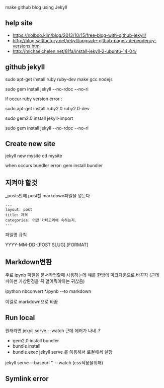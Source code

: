 make github blog
using Jekyll

## help site

- https://nolboo.kim/blog/2013/10/15/free-blog-with-github-jekyll/
- http://blog.saltfactory.net/jekyll/upgrade-github-pages-dependency-versions.html
- http://michaelchelen.net/81fa/install-jekyll-2-ubuntu-14-04/

## github jekyll

sudo apt-get install ruby ruby-dev make gcc nodejs

sudo gem install jekyll --no-rdoc --no-ri

if occur ruby version error :

sudo apt-get install ruby2.0 ruby2.0-dev

sudo gem2.0 install jekyll-import

sudo gem install jekyll --no-rdoc --no-ri

## Create new site

jekyll new mysite
cd mysite

when occurs bundler error:
gem install bundler


## 지켜야 할것

_posts안에 post할 markdown파일을 넣는다
```
---
layout: post
title: 제목
categories: 어떤 카테고리에 속하는지.
---
```
파일명 규칙

YYYY-MM-DD-[POST SLUG].[FORMAT]

## Markdown변환

주로 ipynb 파일을 문서작업할때 사용하는데 얘를 한방에 마크다운으로 바꾸자
(근데 파이썬 가상환경을 꼭 열어줘야하는 귀찮음)

ipython nbconvert *.ipynb --to markdown

이걸로 markdown으로 바꿈

## Run local
원래라면 jekyll serve --watch
근데 에러가 나네..?
- gem2.0 install bundler
- bundle install
- bundle exec jekyll serve 를 이용해서 로컬에서 실행

 jekyll serve --baseurl '' --watch (css적용을위해)



## Symlink error
